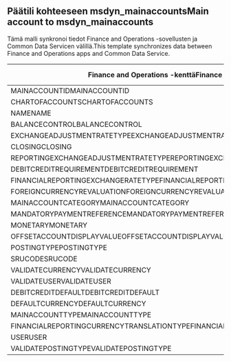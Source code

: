 ## <a name="main-account-to-msdyn_mainaccounts"></a><span data-ttu-id="a4ec0-101">Päätili kohteeseen msdyn_mainaccounts</span><span class="sxs-lookup"><span data-stu-id="a4ec0-101">Main account to msdyn_mainaccounts</span></span>

<span data-ttu-id="a4ec0-102">Tämä malli synkronoi tiedot Finance and Operations -sovellusten ja Common Data Servicen välillä.</span><span class="sxs-lookup"><span data-stu-id="a4ec0-102">This template synchronizes data between Finance and Operations apps and Common Data Service.</span></span>

<span data-ttu-id="a4ec0-103">Finance and Operations -kenttä</span><span class="sxs-lookup"><span data-stu-id="a4ec0-103">Finance and Operations field</span></span> | <span data-ttu-id="a4ec0-104">Määritystyyppi</span><span class="sxs-lookup"><span data-stu-id="a4ec0-104">Map type</span></span> | <span data-ttu-id="a4ec0-105">Muu Dynamics 365 -kenttä</span><span class="sxs-lookup"><span data-stu-id="a4ec0-105">Other Dynamics 365 field</span></span> | <span data-ttu-id="a4ec0-106">Oletusarvo</span><span class="sxs-lookup"><span data-stu-id="a4ec0-106">Default value</span></span>
---|---|---|---
<span data-ttu-id="a4ec0-107">MAINACCOUNTID</span><span class="sxs-lookup"><span data-stu-id="a4ec0-107">MAINACCOUNTID</span></span> | = | <span data-ttu-id="a4ec0-108">msdyn_accountnumber</span><span class="sxs-lookup"><span data-stu-id="a4ec0-108">msdyn_accountnumber</span></span> | 
<span data-ttu-id="a4ec0-109">CHARTOFACCOUNTS</span><span class="sxs-lookup"><span data-stu-id="a4ec0-109">CHARTOFACCOUNTS</span></span> | = | <span data-ttu-id="a4ec0-110">msdyn_chartofaccounts.msdyn_name</span><span class="sxs-lookup"><span data-stu-id="a4ec0-110">msdyn_chartofaccounts.msdyn_name</span></span> | 
<span data-ttu-id="a4ec0-111">NAME</span><span class="sxs-lookup"><span data-stu-id="a4ec0-111">NAME</span></span> | = | <span data-ttu-id="a4ec0-112">msdyn_name</span><span class="sxs-lookup"><span data-stu-id="a4ec0-112">msdyn_name</span></span> | 
<span data-ttu-id="a4ec0-113">BALANCECONTROL</span><span class="sxs-lookup"><span data-stu-id="a4ec0-113">BALANCECONTROL</span></span> | >< | <span data-ttu-id="a4ec0-114">msdyn_balancecontrol</span><span class="sxs-lookup"><span data-stu-id="a4ec0-114">msdyn_balancecontrol</span></span> | 
<span data-ttu-id="a4ec0-115">EXCHANGEADJUSTMENTRATETYPE</span><span class="sxs-lookup"><span data-stu-id="a4ec0-115">EXCHANGEADJUSTMENTRATETYPE</span></span> | = | <span data-ttu-id="a4ec0-116">msdyn_exchangeadjustmentratetype.msdyn_name</span><span class="sxs-lookup"><span data-stu-id="a4ec0-116">msdyn_exchangeadjustmentratetype.msdyn_name</span></span> | 
<span data-ttu-id="a4ec0-117">CLOSING</span><span class="sxs-lookup"><span data-stu-id="a4ec0-117">CLOSING</span></span> | >< | <span data-ttu-id="a4ec0-118">msdyn_closing</span><span class="sxs-lookup"><span data-stu-id="a4ec0-118">msdyn_closing</span></span> | 
<span data-ttu-id="a4ec0-119">REPORTINGEXCHANGEADJUSTMENTRATETYPE</span><span class="sxs-lookup"><span data-stu-id="a4ec0-119">REPORTINGEXCHANGEADJUSTMENTRATETYPE</span></span> | = | <span data-ttu-id="a4ec0-120">msdyn_reportingexchangeadjustmentratetype.msdyn_name</span><span class="sxs-lookup"><span data-stu-id="a4ec0-120">msdyn_reportingexchangeadjustmentratetype.msdyn_name</span></span> | 
<span data-ttu-id="a4ec0-121">DEBITCREDITREQUIREMENT</span><span class="sxs-lookup"><span data-stu-id="a4ec0-121">DEBITCREDITREQUIREMENT</span></span> | >< | <span data-ttu-id="a4ec0-122">msdyn_debitcreditrequirement</span><span class="sxs-lookup"><span data-stu-id="a4ec0-122">msdyn_debitcreditrequirement</span></span> | 
<span data-ttu-id="a4ec0-123">FINANCIALREPORTINGEXCHANGERATETYPE</span><span class="sxs-lookup"><span data-stu-id="a4ec0-123">FINANCIALREPORTINGEXCHANGERATETYPE</span></span> | = | <span data-ttu-id="a4ec0-124">msdyn_financialreportingexchangeratetype.msdyn_name</span><span class="sxs-lookup"><span data-stu-id="a4ec0-124">msdyn_financialreportingexchangeratetype.msdyn_name</span></span> | 
<span data-ttu-id="a4ec0-125">FOREIGNCURRENCYREVALUATION</span><span class="sxs-lookup"><span data-stu-id="a4ec0-125">FOREIGNCURRENCYREVALUATION</span></span> | >< | <span data-ttu-id="a4ec0-126">msdyn_foreigncurrencyrevaluation</span><span class="sxs-lookup"><span data-stu-id="a4ec0-126">msdyn_foreigncurrencyrevaluation</span></span> | 
<span data-ttu-id="a4ec0-127">MAINACCOUNTCATEGORY</span><span class="sxs-lookup"><span data-stu-id="a4ec0-127">MAINACCOUNTCATEGORY</span></span> | = | <span data-ttu-id="a4ec0-128">msdyn_mainaccountcategoryname</span><span class="sxs-lookup"><span data-stu-id="a4ec0-128">msdyn_mainaccountcategoryname</span></span> | 
<span data-ttu-id="a4ec0-129">MANDATORYPAYMENTREFERENCE</span><span class="sxs-lookup"><span data-stu-id="a4ec0-129">MANDATORYPAYMENTREFERENCE</span></span> | >< | <span data-ttu-id="a4ec0-130">msdyn_mandatorypaymentreference</span><span class="sxs-lookup"><span data-stu-id="a4ec0-130">msdyn_mandatorypaymentreference</span></span> | 
<span data-ttu-id="a4ec0-131">MONETARY</span><span class="sxs-lookup"><span data-stu-id="a4ec0-131">MONETARY</span></span> | >< | <span data-ttu-id="a4ec0-132">msdyn_monetary</span><span class="sxs-lookup"><span data-stu-id="a4ec0-132">msdyn_monetary</span></span> | 
<span data-ttu-id="a4ec0-133">OFFSETACCOUNTDISPLAYVALUE</span><span class="sxs-lookup"><span data-stu-id="a4ec0-133">OFFSETACCOUNTDISPLAYVALUE</span></span> | = | <span data-ttu-id="a4ec0-134">msdyn_offsetaccount</span><span class="sxs-lookup"><span data-stu-id="a4ec0-134">msdyn_offsetaccount</span></span> | 
<span data-ttu-id="a4ec0-135">POSTINGTYPE</span><span class="sxs-lookup"><span data-stu-id="a4ec0-135">POSTINGTYPE</span></span> | >< | <span data-ttu-id="a4ec0-136">msdyn_postingtype</span><span class="sxs-lookup"><span data-stu-id="a4ec0-136">msdyn_postingtype</span></span> | 
<span data-ttu-id="a4ec0-137">SRUCODE</span><span class="sxs-lookup"><span data-stu-id="a4ec0-137">SRUCODE</span></span> | = | <span data-ttu-id="a4ec0-138">msdyn_srucode</span><span class="sxs-lookup"><span data-stu-id="a4ec0-138">msdyn_srucode</span></span> | 
<span data-ttu-id="a4ec0-139">VALIDATECURRENCY</span><span class="sxs-lookup"><span data-stu-id="a4ec0-139">VALIDATECURRENCY</span></span> | >< | <span data-ttu-id="a4ec0-140">msdyn_validatecurrencycode</span><span class="sxs-lookup"><span data-stu-id="a4ec0-140">msdyn_validatecurrencycode</span></span> | 
<span data-ttu-id="a4ec0-141">VALIDATEUSER</span><span class="sxs-lookup"><span data-stu-id="a4ec0-141">VALIDATEUSER</span></span> | >< | <span data-ttu-id="a4ec0-142">msdyn_validateuser</span><span class="sxs-lookup"><span data-stu-id="a4ec0-142">msdyn_validateuser</span></span> | 
<span data-ttu-id="a4ec0-143">DEBITCREDITDEFAULT</span><span class="sxs-lookup"><span data-stu-id="a4ec0-143">DEBITCREDITDEFAULT</span></span> | >< | <span data-ttu-id="a4ec0-144">msdyn_debitcreditdefault</span><span class="sxs-lookup"><span data-stu-id="a4ec0-144">msdyn_debitcreditdefault</span></span> | 
<span data-ttu-id="a4ec0-145">DEFAULTCURRENCY</span><span class="sxs-lookup"><span data-stu-id="a4ec0-145">DEFAULTCURRENCY</span></span> | = | <span data-ttu-id="a4ec0-146">msdyn_defaultcurrency.isocurrencycode</span><span class="sxs-lookup"><span data-stu-id="a4ec0-146">msdyn_defaultcurrency.isocurrencycode</span></span> | 
<span data-ttu-id="a4ec0-147">MAINACCOUNTTYPE</span><span class="sxs-lookup"><span data-stu-id="a4ec0-147">MAINACCOUNTTYPE</span></span> | >< | <span data-ttu-id="a4ec0-148">msdyn_mainaccounttype</span><span class="sxs-lookup"><span data-stu-id="a4ec0-148">msdyn_mainaccounttype</span></span> | 
<span data-ttu-id="a4ec0-149">FINANCIALREPORTINGCURRENCYTRANSLATIONTYPE</span><span class="sxs-lookup"><span data-stu-id="a4ec0-149">FINANCIALREPORTINGCURRENCYTRANSLATIONTYPE</span></span> | >< | <span data-ttu-id="a4ec0-150">msdyn_financialreportingcurrencytrantype</span><span class="sxs-lookup"><span data-stu-id="a4ec0-150">msdyn_financialreportingcurrencytrantype</span></span> | 
<span data-ttu-id="a4ec0-151">USER</span><span class="sxs-lookup"><span data-stu-id="a4ec0-151">USER</span></span> | = | <span data-ttu-id="a4ec0-152">msdyn_user</span><span class="sxs-lookup"><span data-stu-id="a4ec0-152">msdyn_user</span></span> | 
<span data-ttu-id="a4ec0-153">VALIDATEPOSTINGTYPE</span><span class="sxs-lookup"><span data-stu-id="a4ec0-153">VALIDATEPOSTINGTYPE</span></span> | >< | <span data-ttu-id="a4ec0-154">msdyn_validateposting</span><span class="sxs-lookup"><span data-stu-id="a4ec0-154">msdyn_validateposting</span></span> | 
